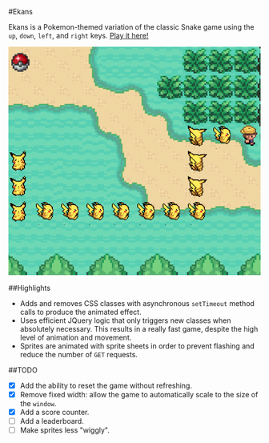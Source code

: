 #Ekans

Ekans is a Pokemon-themed variation of the classic Snake game using the `up`, `down`, `left`, and `right` keys. [Play it here!](eka.nz)

![screenshot](assets/screenshot.png)

##Highlights
* Adds and removes CSS classes with asynchronous `setTimeout` method calls to produce the animated effect.
* Uses efficient JQuery logic that only triggers new classes when absolutely necessary. This results in a really fast game, despite the high level of animation and movement.
* Sprites are animated with sprite sheets in order to prevent flashing and reduce the number of `GET` requests.


##TODO
- [x] Add the ability to reset the game without refreshing.
- [x] Remove fixed width: allow the game to automatically scale to the size of the `window`.
- [x] Add a score counter.
- [ ] Add a leaderboard.
- [ ] Make sprites less "wiggly".  
